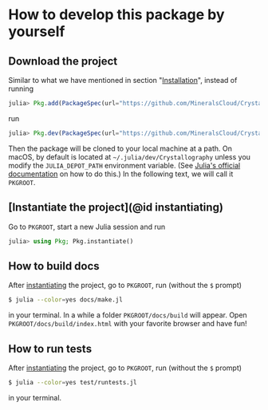 # How to develop this package by yourself

## Download the project

Similar to what we have mentioned in section "[Installation](@ref)", instead of running

```julia
julia> Pkg.add(PackageSpec(url="https://github.com/MineralsCloud/Crystallography.jl.git"))
```

run

```julia
julia> Pkg.dev(PackageSpec(url="https://github.com/MineralsCloud/Crystallography.jl.git"))
```

Then the package will be cloned to your local machine at a path. On macOS, by default is
located at `~/.julia/dev/Crystallography` unless you modify the `JULIA_DEPOT_PATH`
environment variable. (See [Julia's official
documentation](http://docs.julialang.org/en/v1/manual/environment-variables/#JULIA_DEPOT_PATH-1)
on how to do this.) In the following text, we will call it `PKGROOT`.

## [Instantiate the project](@id instantiating)

Go to `PKGROOT`, start a new Julia session and run

```julia
julia> using Pkg; Pkg.instantiate()
```

## How to build docs

After [instantiating](@ref) the project, go to `PKGROOT`, run (without the `$` prompt)

```bash
$ julia --color=yes docs/make.jl
```

in your terminal. In a while a folder `PKGROOT/docs/build` will appear. Open
`PKGROOT/docs/build/index.html` with your favorite browser and have fun!

## How to run tests

After [instantiating](@ref) the project, go to `PKGROOT`, run (without the `$` prompt)

```bash
$ julia --color=yes test/runtests.jl
```

in your terminal.
